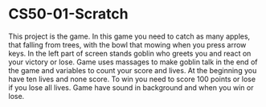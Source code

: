 # CS50-01-Scratch

This project is the game. In this game you need to catch as many apples, that falling from trees, with the bowl that mowing when you press
arrow keys. In the left part of screen stands goblin who greets you and react on your victory or lose. Game uses massages to make  goblin
talk in the end of the game and variables to count your score and lives. At the beginning you have ten lives and none score. To win you 
need to score 100 points or lose if you lose all lives. Game have sound in background and when you win or lose. 
